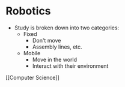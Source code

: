 # Robotics

- Study is broken down into two categories:
  - Fixed
    - Don't move
    - Assembly lines, etc.
  - Mobile
    - Move in the world
    - Interact with their environment

[[Computer Science]]

[//begin]: # "Autogenerated link references for markdown compatibility"
[computer-science]: computer-science "Computer Science"
[//end]: # "Autogenerated link references"